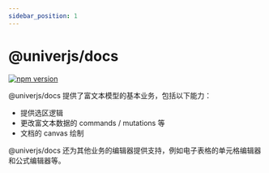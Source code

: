 ```yaml
---
sidebar_position: 1
---
```


# @univerjs/docs

[![npm version](https://badge.fury.io/js/@univerjs%2Fdocs.svg)](https://badge.fury.io/js/@univerjs%2Fdocs)

@univerjs/docs 提供了富文本模型的基本业务，包括以下能力：

* 提供选区逻辑
* 更改富文本数据的 commands / mutations 等
* 文档的 canvas 绘制

@univerjs/docs 还为其他业务的编辑器提供支持，例如电子表格的单元格编辑器和公式编辑器等。
